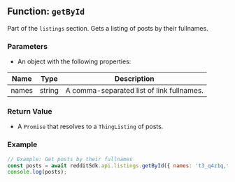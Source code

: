 ## Function: `getById`

Part of the `listings` section. Gets a listing of posts by their fullnames.

### Parameters
- An object with the following properties:

| Name  | Type   | Description                               |
|-------|--------|-------------------------------------------|
| names | string | A comma-separated list of link fullnames. |

### Return Value
- A `Promise` that resolves to a `ThingListing` of posts.

### Example
```javascript
// Example: Get posts by their fullnames
const posts = await redditSdk.api.listings.getById({ names: 't3_q4z1q,t3_q4z2r' });
console.log(posts);
``` 